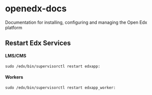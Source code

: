# openedx-docs
Documentation for installing, configuring and managing the Open Edx platform

## Restart Edx Services

#### LMS/CMS
`sudo /edx/bin/supervisorctl restart edxapp:`

#### Workers
`sudo /edx/bin/supervisorctl restart edxapp_worker:`
